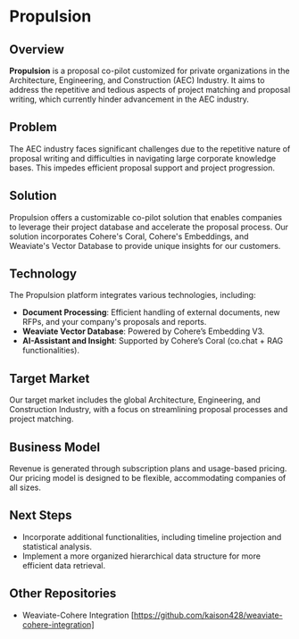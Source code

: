 # Propulsion

## Overview
**Propulsion** is a proposal co-pilot customized for private organizations in the Architecture, Engineering, and Construction (AEC) Industry. It aims to address the repetitive and tedious aspects of project matching and proposal writing, which currently hinder advancement in the AEC industry.

## Problem
The AEC industry faces significant challenges due to the repetitive nature of proposal writing and difficulties in navigating large corporate knowledge bases. This impedes efficient proposal support and project progression.

## Solution
Propulsion offers a customizable co-pilot solution that enables companies to leverage their project database and accelerate the proposal process. Our solution incorporates Cohere's Coral, Cohere's Embeddings, and Weaviate's Vector Database to provide unique insights for our customers.

## Technology
The Propulsion platform integrates various technologies, including:
- **Document Processing**: Efficient handling of external documents, new RFPs, and your company's proposals and reports.
- **Weaviate Vector Database**: Powered by Cohere’s Embedding V3.
- **AI-Assistant and Insight**: Supported by Cohere’s Coral (co.chat + RAG functionalities).

## Target Market
Our target market includes the global Architecture, Engineering, and Construction Industry, with a focus on streamlining proposal processes and project matching.

## Business Model
Revenue is generated through subscription plans and usage-based pricing. Our pricing model is designed to be flexible, accommodating companies of all sizes.

## Next Steps
- Incorporate additional functionalities, including timeline projection and statistical analysis.
- Implement a more organized hierarchical data structure for more efficient data retrieval.

## Other Repositories
- Weaviate-Cohere Integration [https://github.com/kaison428/weaviate-cohere-integration]
